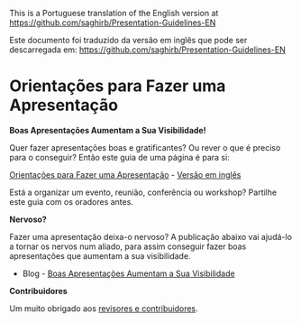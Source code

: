 This is a Portuguese translation of the English version at https://github.com/saghirb/Presentation-Guidelines-EN

Este documento foi traduzido da versão em inglês que pode ser descarregada em: https://github.com/saghirb/Presentation-Guidelines-EN

# Orientações para Fazer uma Apresentação

**Boas Apresentações Aumentam a Sua Visibilidade!**

Quer fazer apresentações boas e gratificantes? Ou rever o que é preciso para o conseguir? Então este guia de uma página é para si:

[Orientações para Fazer uma Apresentação](http://ilustat.com/shared/Presentation-Guidelines-PT.pdf) - [Versão em inglês](http://ilustat.com/shared/Presentation-Guidelines-EN.pdf)

Está a organizar um evento, reunião, conferência ou workshop? Partilhe este guia com os oradores antes.

**Nervoso?** 

Fazer uma apresentação deixa-o nervoso? A publicação abaixo vai ajudá-lo a tornar os nervos num aliado, para assim conseguir fazer boas apresentações que aumentam a sua visibilidade.

* Blog - [Boas Apresentações Aumentam a Sua Visibilidade](http://ilustat.com/post/great-presentations-raise-your-profile/)

**Contribuidores**

Um muito obrigado aos [revisores e contribuidores](https://github.com/saghirb/Presentation-Guidelines-EN/blob/master/Contributors.md). 

